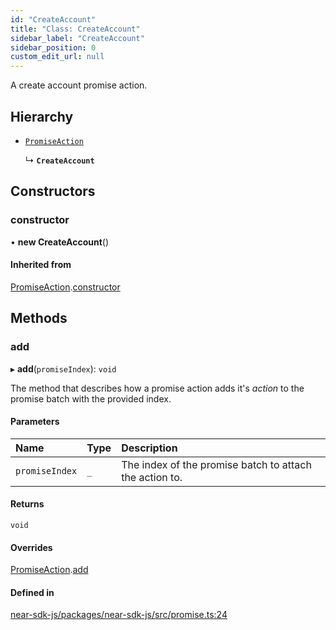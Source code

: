 ```yaml
---
id: "CreateAccount"
title: "Class: CreateAccount"
sidebar_label: "CreateAccount"
sidebar_position: 0
custom_edit_url: null
---
```


A create account promise action.

## Hierarchy

- [`PromiseAction`](PromiseAction.md)

  ↳ **`CreateAccount`**

## Constructors

### constructor

• **new CreateAccount**()

#### Inherited from

[PromiseAction](PromiseAction.md).[constructor](PromiseAction.md#constructor)

## Methods

### add

▸ **add**(`promiseIndex`): `void`

The method that describes how a promise action adds it's _action_ to the promise batch with the provided index.

#### Parameters

| Name | Type | Description |
| :------ | :------ | :------ |
| `promiseIndex` | `_` | The index of the promise batch to attach the action to. |

#### Returns

`void`

#### Overrides

[PromiseAction](PromiseAction.md).[add](PromiseAction.md#add)

#### Defined in

[near-sdk-js/packages/near-sdk-js/src/promise.ts:24](https://github.com/near/near-sdk-js/blob/2847870/packages/near-sdk-js/src/promise.ts#L24)
